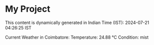 # My Project

This content is dynamically generated in Indian Time (IST): 2024-07-21 04:26:25 IST


Current Weather in Coimbatore:
Temperature: 24.88 °C
Condition: mist
